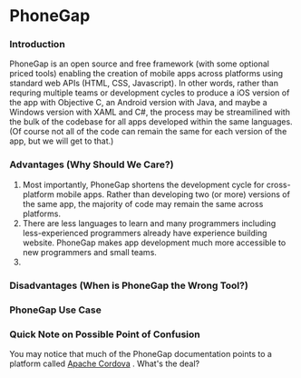 # PhoneGap

### Introduction

PhoneGap is an open source and free framework (with some optional priced tools) enabling the creation of mobile apps across platforms using standard web APIs (HTML, CSS, Javascript). In other words, rather than requring multiple teams or development cycles to produce a iOS version of the app with Objective C, an Android version with Java, and maybe a Windows version with XAML and C#, the process may be streamilined with the bulk of the codebase for all apps developed within the same languages. (Of course not all of the code can remain the same for each version of the app, but we will get to that.)

### Advantages (Why Should We Care?)
1. Most importantly, PhoneGap shortens the development cycle for cross-platform mobile apps. Rather than developing two (or more) versions of the same app, the majority of code may remain the same across platforms.
2. There are less languages to learn and many programmers including less-experienced programmers already have experience building website. PhoneGap makes app development much more accessible to new programmers and small teams.
3. 

### Disadvantages (When is PhoneGap the Wrong Tool?)

### PhoneGap Use Case

### Quick Note on Possible Point of Confusion
You may notice that much of the PhoneGap documentation points to a platform called [Apache Cordova](https://cordova.apache.org) . What's the deal? 
